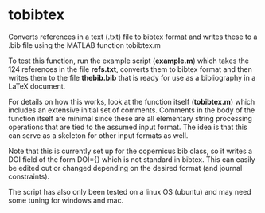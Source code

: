 # tobibtex
Converts references in a text (.txt) file to bibtex format and writes these to a .bib file using the MATLAB function tobibtex.m

To test this function, run the example script (**example.m**) which takes the 124 references in the file **refs.txt**, converts them to bibtex format and then writes them to the file **thebib.bib** that is ready for use as a bibliography in a LaTeX document. 

For details on how this works, look at the function itself (**tobibtex.m**) which includes an extensive initial set of comments. Comments in the body of the function itself are minimal since these are all elementary string processing operations that are tied to the assumed input format. The idea is that this can serve as a skeleton for other input formats as well.

Note that this is currently set up for the copernicus bib class, so it writes a DOI field of the form DOI={} which is not standard in bibtex. This can easily be edited out or changed depending on the desired format (and journal constraints). 

The script has also only been tested on a linux OS (ubuntu) and may need some tuning for windows and mac. 


